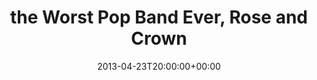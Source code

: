 ---
templateKey: event
guid: 0897a2af-6eab-11ea-99c5-002590d1d1b0
date: 2013-04-23T20:00:00+00:00
eventTime: '8pm'
title: the Worst Pop Band Ever, Rose and Crown
artist: the Worst Pop Band Ever
city: Banff
venue: Rose and Crown
group: The Worst Pop Band Ever
url: https://www.facebook.com/worstpopbandever
---